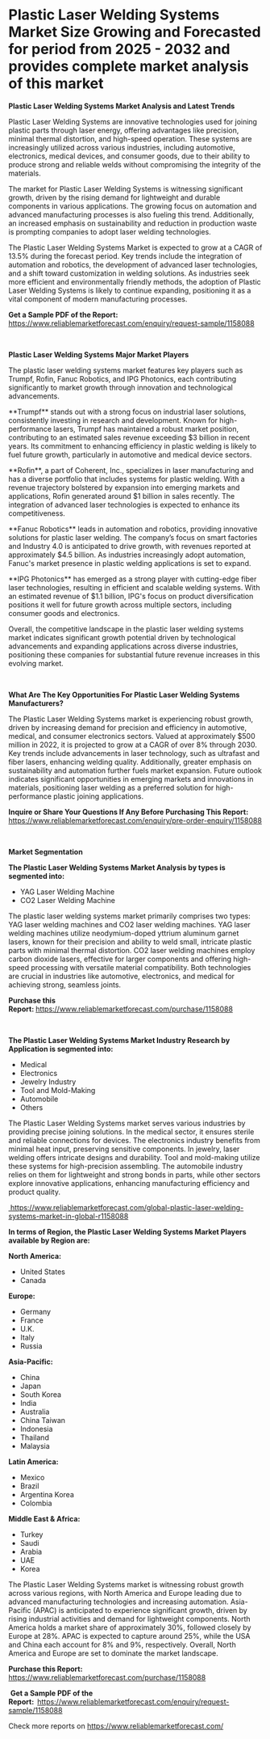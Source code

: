 <p><h1>Plastic Laser Welding Systems Market Size Growing and Forecasted for period from 2025 - 2032 and provides complete market analysis of this market</h1></p><p><strong>Plastic Laser Welding Systems Market Analysis and Latest Trends</strong></p>
<p><p>Plastic Laser Welding Systems are innovative technologies used for joining plastic parts through laser energy, offering advantages like precision, minimal thermal distortion, and high-speed operation. These systems are increasingly utilized across various industries, including automotive, electronics, medical devices, and consumer goods, due to their ability to produce strong and reliable welds without compromising the integrity of the materials.</p><p>The market for Plastic Laser Welding Systems is witnessing significant growth, driven by the rising demand for lightweight and durable components in various applications. The growing focus on automation and advanced manufacturing processes is also fueling this trend. Additionally, an increased emphasis on sustainability and reduction in production waste is prompting companies to adopt laser welding technologies.</p><p>The Plastic Laser Welding Systems Market is expected to grow at a CAGR of 13.5% during the forecast period. Key trends include the integration of automation and robotics, the development of advanced laser technologies, and a shift toward customization in welding solutions. As industries seek more efficient and environmentally friendly methods, the adoption of Plastic Laser Welding Systems is likely to continue expanding, positioning it as a vital component of modern manufacturing processes.</p></p>
<p><strong>Get a Sample PDF of the Report:&nbsp;</strong> <a href="https://www.reliablemarketforecast.com/enquiry/request-sample/1158088?utm_campaign=2724&utm_medium=2&utm_source=Github&utm_content=ia&utm_term=11042025&utm_id=plastic-laser-welding-systems">https://www.reliablemarketforecast.com/enquiry/request-sample/1158088</a></p>
<p>&nbsp;</p>
<p><strong>Plastic Laser Welding Systems Major Market Players</strong></p>
<p><p>The plastic laser welding systems market features key players such as Trumpf, Rofin, Fanuc Robotics, and IPG Photonics, each contributing significantly to market growth through innovation and technological advancements.</p><p>**Trumpf** stands out with a strong focus on industrial laser solutions, consistently investing in research and development. Known for high-performance lasers, Trumpf has maintained a robust market position, contributing to an estimated sales revenue exceeding $3 billion in recent years. Its commitment to enhancing efficiency in plastic welding is likely to fuel future growth, particularly in automotive and medical device sectors.</p><p>**Rofin**, a part of Coherent, Inc., specializes in laser manufacturing and has a diverse portfolio that includes systems for plastic welding. With a revenue trajectory bolstered by expansion into emerging markets and applications, Rofin generated around $1 billion in sales recently. The integration of advanced laser technologies is expected to enhance its competitiveness.</p><p>**Fanuc Robotics** leads in automation and robotics, providing innovative solutions for plastic laser welding. The company’s focus on smart factories and Industry 4.0 is anticipated to drive growth, with revenues reported at approximately $4.5 billion. As industries increasingly adopt automation, Fanuc's market presence in plastic welding applications is set to expand.</p><p>**IPG Photonics** has emerged as a strong player with cutting-edge fiber laser technologies, resulting in efficient and scalable welding systems. With an estimated revenue of $1.1 billion, IPG's focus on product diversification positions it well for future growth across multiple sectors, including consumer goods and electronics.</p><p>Overall, the competitive landscape in the plastic laser welding systems market indicates significant growth potential driven by technological advancements and expanding applications across diverse industries, positioning these companies for substantial future revenue increases in this evolving market.</p></p>
<p>&nbsp;</p>
<p><strong>What Are The Key Opportunities For Plastic Laser Welding Systems Manufacturers?</strong></p>
<p><p>The Plastic Laser Welding Systems market is experiencing robust growth, driven by increasing demand for precision and efficiency in automotive, medical, and consumer electronics sectors. Valued at approximately $500 million in 2022, it is projected to grow at a CAGR of over 8% through 2030. Key trends include advancements in laser technology, such as ultrafast and fiber lasers, enhancing welding quality. Additionally, greater emphasis on sustainability and automation further fuels market expansion. Future outlook indicates significant opportunities in emerging markets and innovations in materials, positioning laser welding as a preferred solution for high-performance plastic joining applications.</p></p>
<p><strong>Inquire or Share Your Questions If Any Before Purchasing This Report:</strong> <a href="https://www.reliablemarketforecast.com/enquiry/pre-order-enquiry/1158088?utm_campaign=2724&utm_medium=2&utm_source=Github&utm_content=ia&utm_term=11042025&utm_id=plastic-laser-welding-systems">https://www.reliablemarketforecast.com/enquiry/pre-order-enquiry/1158088</a></p>
<p>&nbsp;</p>
<p><strong>Market Segmentation</strong></p>
<p><strong>The Plastic Laser Welding Systems Market Analysis by types is segmented into:</strong></p>
<p><ul><li>YAG Laser Welding Machine</li><li>CO2 Laser Welding Machine</li></ul></p>
<p><p>The plastic laser welding systems market primarily comprises two types: YAG laser welding machines and CO2 laser welding machines. YAG laser welding machines utilize neodymium-doped yttrium aluminum garnet lasers, known for their precision and ability to weld small, intricate plastic parts with minimal thermal distortion. CO2 laser welding machines employ carbon dioxide lasers, effective for larger components and offering high-speed processing with versatile material compatibility. Both technologies are crucial in industries like automotive, electronics, and medical for achieving strong, seamless joints.</p></p>
<p><strong>Purchase this Report:&nbsp;</strong><a href="https://www.reliablemarketforecast.com/purchase/1158088?utm_campaign=2724&utm_medium=2&utm_source=Github&utm_content=ia&utm_term=11042025&utm_id=plastic-laser-welding-systems">https://www.reliablemarketforecast.com/purchase/1158088</a></p>
<p>&nbsp;</p>
<p><strong>The Plastic Laser Welding Systems Market Industry Research by Application is segmented into:</strong></p>
<p><ul><li>Medical</li><li>Electronics</li><li>Jewelry Industry</li><li>Tool and Mold-Making</li><li>Automobile</li><li>Others</li></ul></p>
<p><p>The Plastic Laser Welding Systems market serves various industries by providing precise joining solutions. In the medical sector, it ensures sterile and reliable connections for devices. The electronics industry benefits from minimal heat input, preserving sensitive components. In jewelry, laser welding offers intricate designs and durability. Tool and mold-making utilize these systems for high-precision assembling. The automobile industry relies on them for lightweight and strong bonds in parts, while other sectors explore innovative applications, enhancing manufacturing efficiency and product quality.</p></p>
<p><a href="https://www.reliablemarketforecast.com/global-plastic-laser-welding-systems-market-in-global-r1158088?utm_campaign=2724&utm_medium=2&utm_source=Github&utm_content=ia&utm_term=11042025&utm_id=plastic-laser-welding-systems">&nbsp;https://www.reliablemarketforecast.com/global-plastic-laser-welding-systems-market-in-global-r1158088</a></p>
<p><strong>In terms of Region, the Plastic Laser Welding Systems Market Players available by Region are:</strong></p>
<p>
    <p> <strong> North America: </strong>
        <ul>
            <li>United States</li>
            <li>Canada</li>
        </ul>
        </p> 
    <p> <strong> Europe: </strong>
        <ul>
            <li>Germany</li>
            <li>France</li>
            <li>U.K.</li>
            <li>Italy</li>
            <li>Russia</li>
        </ul>
        </p> 
    <p> <strong> Asia-Pacific: </strong>
        <ul>
            <li>China</li>
            <li>Japan</li>
            <li>South Korea</li>
            <li>India</li>
            <li>Australia</li>
            <li>China Taiwan</li>
            <li>Indonesia</li>
            <li>Thailand</li>
            <li>Malaysia</li>
        </ul>
        </p> 
    <p> <strong> Latin America: </strong>
        <ul>
            <li>Mexico</li>
            <li>Brazil</li>
            <li>Argentina Korea</li>
            <li>Colombia</li>
        </ul>
        </p> 
    <p> <strong> Middle East & Africa: </strong>
        <ul>
            <li>Turkey</li>
            <li>Saudi</li>
            <li>Arabia</li>
            <li>UAE</li>
            <li>Korea</li>
        </ul>
    </p>
    </p>
<p><p>The Plastic Laser Welding Systems market is witnessing robust growth across various regions, with North America and Europe leading due to advanced manufacturing technologies and increasing automation. Asia-Pacific (APAC) is anticipated to experience significant growth, driven by rising industrial activities and demand for lightweight components. North America holds a market share of approximately 30%, followed closely by Europe at 28%. APAC is expected to capture around 25%, while the USA and China each account for 8% and 9%, respectively. Overall, North America and Europe are set to dominate the market landscape.</p></p>
<p><strong>Purchase this Report: </strong><a href="https://www.reliablemarketforecast.com/purchase/1158088?utm_campaign=2724&utm_medium=2&utm_source=Github&utm_content=ia&utm_term=11042025&utm_id=plastic-laser-welding-systems">https://www.reliablemarketforecast.com/purchase/1158088</a></p>
<p>&nbsp;<strong>Get a Sample PDF of the Report:&nbsp;&nbsp;</strong><a href="https://www.reliablemarketforecast.com/enquiry/request-sample/1158088?utm_campaign=2724&utm_medium=2&utm_source=Github&utm_content=ia&utm_term=11042025&utm_id=plastic-laser-welding-systems">https://www.reliablemarketforecast.com/enquiry/request-sample/1158088</a></p>
<p><strong></strong></p>
<p>Check more reports on <a href="https://www.reliablemarketforecast.com/?utm_campaign=2724&utm_medium=2&utm_source=Github&utm_content=ia&utm_term=11042025&utm_id=plastic-laser-welding-systems">https://www.reliablemarketforecast.com/</a></p>